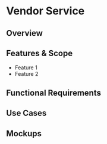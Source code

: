 # Vendor Service

## Overview

## Features & Scope

* Feature 1
* Feature 2

## Functional Requirements



## Use Cases



## Mockups



